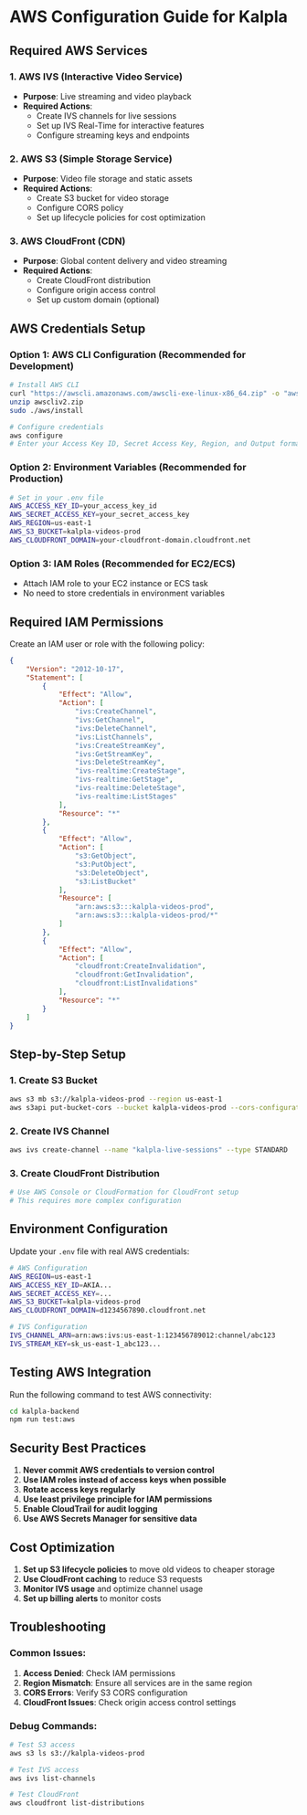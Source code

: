 # AWS Configuration Guide for Kalpla

## Required AWS Services

### 1. AWS IVS (Interactive Video Service)
- **Purpose**: Live streaming and video playback
- **Required Actions**:
  - Create IVS channels for live sessions
  - Set up IVS Real-Time for interactive features
  - Configure streaming keys and endpoints

### 2. AWS S3 (Simple Storage Service)
- **Purpose**: Video file storage and static assets
- **Required Actions**:
  - Create S3 bucket for video storage
  - Configure CORS policy
  - Set up lifecycle policies for cost optimization

### 3. AWS CloudFront (CDN)
- **Purpose**: Global content delivery and video streaming
- **Required Actions**:
  - Create CloudFront distribution
  - Configure origin access control
  - Set up custom domain (optional)

## AWS Credentials Setup

### Option 1: AWS CLI Configuration (Recommended for Development)
```bash
# Install AWS CLI
curl "https://awscli.amazonaws.com/awscli-exe-linux-x86_64.zip" -o "awscliv2.zip"
unzip awscliv2.zip
sudo ./aws/install

# Configure credentials
aws configure
# Enter your Access Key ID, Secret Access Key, Region, and Output format
```

### Option 2: Environment Variables (Recommended for Production)
```bash
# Set in your .env file
AWS_ACCESS_KEY_ID=your_access_key_id
AWS_SECRET_ACCESS_KEY=your_secret_access_key
AWS_REGION=us-east-1
AWS_S3_BUCKET=kalpla-videos-prod
AWS_CLOUDFRONT_DOMAIN=your-cloudfront-domain.cloudfront.net
```

### Option 3: IAM Roles (Recommended for EC2/ECS)
- Attach IAM role to your EC2 instance or ECS task
- No need to store credentials in environment variables

## Required IAM Permissions

Create an IAM user or role with the following policy:

```json
{
    "Version": "2012-10-17",
    "Statement": [
        {
            "Effect": "Allow",
            "Action": [
                "ivs:CreateChannel",
                "ivs:GetChannel",
                "ivs:DeleteChannel",
                "ivs:ListChannels",
                "ivs:CreateStreamKey",
                "ivs:GetStreamKey",
                "ivs:DeleteStreamKey",
                "ivs-realtime:CreateStage",
                "ivs-realtime:GetStage",
                "ivs-realtime:DeleteStage",
                "ivs-realtime:ListStages"
            ],
            "Resource": "*"
        },
        {
            "Effect": "Allow",
            "Action": [
                "s3:GetObject",
                "s3:PutObject",
                "s3:DeleteObject",
                "s3:ListBucket"
            ],
            "Resource": [
                "arn:aws:s3:::kalpla-videos-prod",
                "arn:aws:s3:::kalpla-videos-prod/*"
            ]
        },
        {
            "Effect": "Allow",
            "Action": [
                "cloudfront:CreateInvalidation",
                "cloudfront:GetInvalidation",
                "cloudfront:ListInvalidations"
            ],
            "Resource": "*"
        }
    ]
}
```

## Step-by-Step Setup

### 1. Create S3 Bucket
```bash
aws s3 mb s3://kalpla-videos-prod --region us-east-1
aws s3api put-bucket-cors --bucket kalpla-videos-prod --cors-configuration file://cors-config.json
```

### 2. Create IVS Channel
```bash
aws ivs create-channel --name "kalpla-live-sessions" --type STANDARD
```

### 3. Create CloudFront Distribution
```bash
# Use AWS Console or CloudFormation for CloudFront setup
# This requires more complex configuration
```

## Environment Configuration

Update your `.env` file with real AWS credentials:

```bash
# AWS Configuration
AWS_REGION=us-east-1
AWS_ACCESS_KEY_ID=AKIA...
AWS_SECRET_ACCESS_KEY=...
AWS_S3_BUCKET=kalpla-videos-prod
AWS_CLOUDFRONT_DOMAIN=d1234567890.cloudfront.net

# IVS Configuration
IVS_CHANNEL_ARN=arn:aws:ivs:us-east-1:123456789012:channel/abc123
IVS_STREAM_KEY=sk_us-east-1_abc123...
```

## Testing AWS Integration

Run the following command to test AWS connectivity:

```bash
cd kalpla-backend
npm run test:aws
```

## Security Best Practices

1. **Never commit AWS credentials to version control**
2. **Use IAM roles instead of access keys when possible**
3. **Rotate access keys regularly**
4. **Use least privilege principle for IAM permissions**
5. **Enable CloudTrail for audit logging**
6. **Use AWS Secrets Manager for sensitive data**

## Cost Optimization

1. **Set up S3 lifecycle policies** to move old videos to cheaper storage
2. **Use CloudFront caching** to reduce S3 requests
3. **Monitor IVS usage** and optimize channel usage
4. **Set up billing alerts** to monitor costs

## Troubleshooting

### Common Issues:
1. **Access Denied**: Check IAM permissions
2. **Region Mismatch**: Ensure all services are in the same region
3. **CORS Errors**: Verify S3 CORS configuration
4. **CloudFront Issues**: Check origin access control settings

### Debug Commands:
```bash
# Test S3 access
aws s3 ls s3://kalpla-videos-prod

# Test IVS access
aws ivs list-channels

# Test CloudFront
aws cloudfront list-distributions
```

